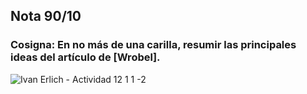 ## Nota 90/10

### Cosigna: En no más de una carilla, resumir las principales ideas del artículo de [Wrobel].

![Ivan Erlich - Actividad 12 1 1 -2](https://github.com/jporro/AnalisisDeLaInformacion/assets/103942784/87897496-0026-42fc-a1f2-e5e59d39a47b)
